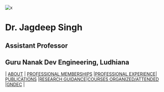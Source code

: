 ![x](Images/Jagdeep.jpg)
# Dr. Jagdeep Singh
## Assistant Professor
## Guru Nanak Dev Engineering, Ludhiana

| [ABOUT](About.md) | [PROFESSIONAL MEMBERSHIPS](PM.md) |[PROFESSIONAL EXPERIENCE](PE.MD)| [PUBLICATIONS](Publications1.pdf) |[RESEARCH GUIDANCE](rg.md)|[COURSES ORGANIZED/ATTENDED](ca.pdf) |[GNDEC](https://www.gndec.ac.in/) |
